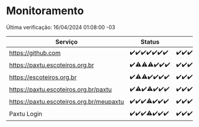 # Monitoramento

Última verificação: 16/04/2024 01:08:00 -03

|Serviço|Status|Últimas 24h|
|---|---|---|
|https://github.com|<span title="2024-04-09: OK=24">✔️</span><span title="2024-04-10: OK=24">✔️</span><span title="2024-04-11: OK=24">✔️</span><span title="2024-04-12: OK=24">✔️</span><span title="2024-04-13: OK=24">✔️</span><span title="2024-04-14: OK=10">✔️</span><span title="2024-04-15: OK=1">✔️</span>|<span title="15/04/2024 01:13:00 -03 : 200">✔️</span><span title="15/04/2024 02:06:00 -03 : 200">✔️</span><span title="15/04/2024 03:09:00 -03 : 200">✔️</span><span title="15/04/2024 04:04:00 -03 : 200">✔️</span><span title="15/04/2024 05:07:00 -03 : 200">✔️</span><span title="15/04/2024 06:05:00 -03 : 200">✔️</span><span title="15/04/2024 07:05:00 -03 : 200">✔️</span><span title="15/04/2024 08:02:00 -03 : 200">✔️</span><span title="15/04/2024 09:12:00 -03 : 200">✔️</span><span title="15/04/2024 10:08:00 -03 : 200">✔️</span><span title="15/04/2024 11:04:00 -03 : 200">✔️</span><span title="15/04/2024 12:04:00 -03 : 200">✔️</span><span title="15/04/2024 13:07:00 -03 : 200">✔️</span><span title="15/04/2024 14:05:00 -03 : 200">✔️</span><span title="15/04/2024 15:08:00 -03 : 200">✔️</span><span title="15/04/2024 16:03:00 -03 : 200">✔️</span><span title="15/04/2024 17:06:00 -03 : 200">✔️</span><span title="15/04/2024 18:06:00 -03 : 200">✔️</span><span title="15/04/2024 19:04:00 -03 : 200">✔️</span><span title="15/04/2024 20:05:00 -03 : 200">✔️</span><span title="15/04/2024 21:29:00 -03 : 200">✔️</span><span title="15/04/2024 22:40:00 -03 : 200">✔️</span><span title="15/04/2024 23:15:00 -03 : 200">✔️</span><span title="16/04/2024 00:08:00 -03 : 200">✔️</span><span title="16/04/2024 01:08:00 -03 : 200">✔️</span>|
|https://paxtu.escoteiros.org.br|<span title="2024-04-09: OK=24">✔️</span><span title="2024-04-10: OK=23, Falhas=1">⚠️</span><span title="2024-04-11: OK=23, Falhas=1">⚠️</span><span title="2024-04-12: OK=23, Falhas=1">⚠️</span><span title="2024-04-13: OK=24">✔️</span><span title="2024-04-14: OK=10">✔️</span><span title="2024-04-15: OK=1">✔️</span>|<span title="15/04/2024 01:13:00 -03 : 200">✔️</span><span title="15/04/2024 02:06:00 -03 : 200">✔️</span><span title="15/04/2024 03:09:00 -03 : 200">✔️</span><span title="15/04/2024 04:04:00 -03 : 200">✔️</span><span title="15/04/2024 05:07:00 -03 : 200">✔️</span><span title="15/04/2024 06:05:00 -03 : 200">✔️</span><span title="15/04/2024 07:05:00 -03 : 200">✔️</span><span title="15/04/2024 08:02:00 -03 : 200">✔️</span><span title="15/04/2024 09:12:00 -03 : 200">✔️</span><span title="15/04/2024 10:08:00 -03 : 200">✔️</span><span title="15/04/2024 11:04:00 -03 : 200">✔️</span><span title="15/04/2024 12:04:00 -03 : 200">✔️</span><span title="15/04/2024 13:07:00 -03 : 200">✔️</span><span title="15/04/2024 14:05:00 -03 : 200">✔️</span><span title="15/04/2024 15:08:00 -03 : 0">❌</span><span title="15/04/2024 16:03:00 -03 : 200">✔️</span><span title="15/04/2024 17:06:00 -03 : 200">✔️</span><span title="15/04/2024 18:06:00 -03 : 200">✔️</span><span title="15/04/2024 19:04:00 -03 : 200">✔️</span><span title="15/04/2024 20:05:00 -03 : 200">✔️</span><span title="15/04/2024 21:29:00 -03 : 200">✔️</span><span title="15/04/2024 22:40:00 -03 : 200">✔️</span><span title="15/04/2024 23:15:00 -03 : 200">✔️</span><span title="16/04/2024 00:08:00 -03 : 200">✔️</span><span title="16/04/2024 01:08:00 -03 : 200">✔️</span>|
|https://escoteiros.org.br|<span title="2024-04-09: OK=24">✔️</span><span title="2024-04-10: OK=23, Falhas=1">⚠️</span><span title="2024-04-11: OK=23, Falhas=1">⚠️</span><span title="2024-04-12: OK=24">✔️</span><span title="2024-04-13: OK=24">✔️</span><span title="2024-04-14: OK=10">✔️</span><span title="2024-04-15: OK=1">✔️</span>|<span title="15/04/2024 01:13:00 -03 : 200">✔️</span><span title="15/04/2024 02:06:00 -03 : 200">✔️</span><span title="15/04/2024 03:09:00 -03 : 200">✔️</span><span title="15/04/2024 04:04:00 -03 : 200">✔️</span><span title="15/04/2024 05:07:00 -03 : 200">✔️</span><span title="15/04/2024 06:05:00 -03 : 200">✔️</span><span title="15/04/2024 07:05:00 -03 : 200">✔️</span><span title="15/04/2024 08:02:00 -03 : 200">✔️</span><span title="15/04/2024 09:12:00 -03 : 200">✔️</span><span title="15/04/2024 10:08:00 -03 : 200">✔️</span><span title="15/04/2024 11:04:00 -03 : 200">✔️</span><span title="15/04/2024 12:04:00 -03 : 200">✔️</span><span title="15/04/2024 13:07:00 -03 : 200">✔️</span><span title="15/04/2024 14:05:00 -03 : 200">✔️</span><span title="15/04/2024 15:08:00 -03 : 200">✔️</span><span title="15/04/2024 16:03:00 -03 : 200">✔️</span><span title="15/04/2024 17:06:00 -03 : 200">✔️</span><span title="15/04/2024 18:06:00 -03 : 200">✔️</span><span title="15/04/2024 19:04:00 -03 : 200">✔️</span><span title="15/04/2024 20:05:00 -03 : 200">✔️</span><span title="15/04/2024 21:29:00 -03 : 200">✔️</span><span title="15/04/2024 22:40:00 -03 : 200">✔️</span><span title="15/04/2024 23:15:00 -03 : 200">✔️</span><span title="16/04/2024 00:08:00 -03 : 200">✔️</span><span title="16/04/2024 01:08:00 -03 : 200">✔️</span>|
|https://paxtu.escoteiros.org.br/paxtu|<span title="2024-04-09: OK=24">✔️</span><span title="2024-04-10: OK=23, Falhas=1">⚠️</span><span title="2024-04-11: OK=24">✔️</span><span title="2024-04-12: OK=23, Falhas=1">⚠️</span><span title="2024-04-13: OK=24">✔️</span><span title="2024-04-14: OK=10">✔️</span><span title="2024-04-15: OK=1">✔️</span>|<span title="15/04/2024 01:13:00 -03 : 200">✔️</span><span title="15/04/2024 02:06:00 -03 : 200">✔️</span><span title="15/04/2024 03:09:00 -03 : 200">✔️</span><span title="15/04/2024 04:04:00 -03 : 200">✔️</span><span title="15/04/2024 05:07:00 -03 : 200">✔️</span><span title="15/04/2024 06:05:00 -03 : 200">✔️</span><span title="15/04/2024 07:05:00 -03 : 200">✔️</span><span title="15/04/2024 08:02:00 -03 : 200">✔️</span><span title="15/04/2024 09:12:00 -03 : 200">✔️</span><span title="15/04/2024 10:08:00 -03 : 200">✔️</span><span title="15/04/2024 11:04:00 -03 : 200">✔️</span><span title="15/04/2024 12:04:00 -03 : 200">✔️</span><span title="15/04/2024 13:07:00 -03 : 200">✔️</span><span title="15/04/2024 14:05:00 -03 : 200">✔️</span><span title="15/04/2024 15:08:00 -03 : 200">✔️</span><span title="15/04/2024 16:03:00 -03 : 200">✔️</span><span title="15/04/2024 17:06:00 -03 : 200">✔️</span><span title="15/04/2024 18:06:00 -03 : 200">✔️</span><span title="15/04/2024 19:04:00 -03 : 200">✔️</span><span title="15/04/2024 20:05:00 -03 : 200">✔️</span><span title="15/04/2024 21:30:00 -03 : 200">✔️</span><span title="15/04/2024 22:40:00 -03 : 200">✔️</span><span title="15/04/2024 23:15:00 -03 : 200">✔️</span><span title="16/04/2024 00:08:00 -03 : 200">✔️</span><span title="16/04/2024 01:08:00 -03 : 200">✔️</span>|
|https://paxtu.escoteiros.org.br/meupaxtu|<span title="2024-04-09: OK=24">✔️</span><span title="2024-04-10: OK=24">✔️</span><span title="2024-04-11: OK=24">✔️</span><span title="2024-04-12: OK=23, Falhas=1">⚠️</span><span title="2024-04-13: OK=24">✔️</span><span title="2024-04-14: OK=10">✔️</span><span title="2024-04-15: OK=1">✔️</span>|<span title="15/04/2024 01:13:00 -03 : 200">✔️</span><span title="15/04/2024 02:06:00 -03 : 200">✔️</span><span title="15/04/2024 03:09:00 -03 : 200">✔️</span><span title="15/04/2024 04:04:00 -03 : 200">✔️</span><span title="15/04/2024 05:07:00 -03 : 200">✔️</span><span title="15/04/2024 06:05:00 -03 : 200">✔️</span><span title="15/04/2024 07:05:00 -03 : 200">✔️</span><span title="15/04/2024 08:02:00 -03 : 200">✔️</span><span title="15/04/2024 09:12:00 -03 : 200">✔️</span><span title="15/04/2024 10:08:00 -03 : 200">✔️</span><span title="15/04/2024 11:04:00 -03 : 200">✔️</span><span title="15/04/2024 12:04:00 -03 : 200">✔️</span><span title="15/04/2024 13:07:00 -03 : 200">✔️</span><span title="15/04/2024 14:05:00 -03 : 200">✔️</span><span title="15/04/2024 15:08:00 -03 : 200">✔️</span><span title="15/04/2024 16:03:00 -03 : 200">✔️</span><span title="15/04/2024 17:06:00 -03 : 200">✔️</span><span title="15/04/2024 18:06:00 -03 : 200">✔️</span><span title="15/04/2024 19:04:00 -03 : 200">✔️</span><span title="15/04/2024 20:05:00 -03 : 200">✔️</span><span title="15/04/2024 21:30:00 -03 : 200">✔️</span><span title="15/04/2024 22:40:00 -03 : 200">✔️</span><span title="15/04/2024 23:15:00 -03 : 200">✔️</span><span title="16/04/2024 00:08:00 -03 : 200">✔️</span><span title="16/04/2024 01:08:00 -03 : 200">✔️</span>|
|Paxtu Login|<span title="2024-04-09: OK=24">✔️</span><span title="2024-04-10: OK=24">✔️</span><span title="2024-04-11: OK=24">✔️</span><span title="2024-04-12: OK=23, Falhas=1">⚠️</span><span title="2024-04-13: OK=24">✔️</span><span title="2024-04-14: OK=10">✔️</span><span title="2024-04-15: OK=1">✔️</span>|<span title="15/04/2024 01:13:00 -03 : 200">✔️</span><span title="15/04/2024 02:06:00 -03 : 200">✔️</span><span title="15/04/2024 03:09:00 -03 : 200">✔️</span><span title="15/04/2024 04:04:00 -03 : 200">✔️</span><span title="15/04/2024 05:07:00 -03 : 200">✔️</span><span title="15/04/2024 06:05:00 -03 : 200">✔️</span><span title="15/04/2024 07:05:00 -03 : 200">✔️</span><span title="15/04/2024 08:02:00 -03 : 200">✔️</span><span title="15/04/2024 09:12:00 -03 : 200">✔️</span><span title="15/04/2024 10:08:00 -03 : 200">✔️</span><span title="15/04/2024 11:04:00 -03 : 200">✔️</span><span title="15/04/2024 12:04:00 -03 : 200">✔️</span><span title="15/04/2024 13:07:00 -03 : 200">✔️</span><span title="15/04/2024 14:05:00 -03 : 200">✔️</span><span title="15/04/2024 15:08:00 -03 : 200">✔️</span><span title="15/04/2024 16:03:00 -03 : 200">✔️</span><span title="15/04/2024 17:06:00 -03 : 200">✔️</span><span title="15/04/2024 18:06:00 -03 : 200">✔️</span><span title="15/04/2024 19:04:00 -03 : 200">✔️</span><span title="15/04/2024 20:05:00 -03 : 200">✔️</span><span title="15/04/2024 21:30:00 -03 : 200">✔️</span><span title="15/04/2024 22:40:00 -03 : 200">✔️</span><span title="15/04/2024 23:15:00 -03 : 200">✔️</span><span title="16/04/2024 00:08:00 -03 : 200">✔️</span><span title="16/04/2024 01:08:00 -03 : 200">✔️</span>|
